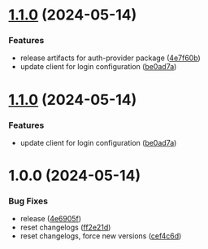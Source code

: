 # [1.1.0](https://github.com/affinidi/affinidi-tdk/compare/@affinidi-tdk/credential-verification-client-v1.0.2...@affinidi-tdk/credential-verification-client-v1.1.0) (2024-05-14)


### Features

* release artifacts for auth-provider package ([4e7f60b](https://github.com/affinidi/affinidi-tdk/commit/4e7f60ba341f3f4aa3ee09693849a85536a1103e))
* update client for login configuration ([be0ad7a](https://github.com/affinidi/affinidi-tdk/commit/be0ad7aa261769d9f13f17932ede3e8b2171cff1))

# [1.1.0](https://github.com/affinidi/affinidi-tdk/compare/@affinidi-tdk/credential-verification-client-v1.0.2...@affinidi-tdk/credential-verification-client-v1.1.0) (2024-05-14)


### Features

* update client for login configuration ([be0ad7a](https://github.com/affinidi/affinidi-tdk/commit/be0ad7aa261769d9f13f17932ede3e8b2171cff1))

# 1.0.0 (2024-05-14)


### Bug Fixes

* release ([4e6905f](https://github.com/affinidi/affinidi-tdk/commit/4e6905fa20f9b5f4374941111515889f43243e9d))
* reset changelogs ([ff2e21d](https://github.com/affinidi/affinidi-tdk/commit/ff2e21d527173ae19baa81cd6a50c5ebea0b0a3b))
* reset changelogs, force new versions ([cef4c6d](https://github.com/affinidi/affinidi-tdk/commit/cef4c6d1ff7de81d92724bb001f4b28ef4afafc7))
